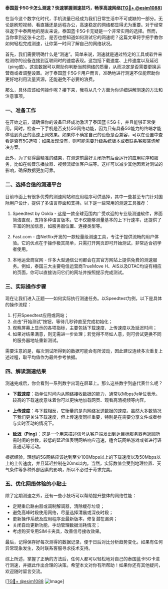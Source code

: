 **泰国蓝卡5G卡怎么测速？快速掌握测速技巧，畅享高速网络[[TG💪+ @esim1088](https://t.me/s/esim1088)]**

在当今这个数字化时代，手机流量已经成为我们日常生活中不可或缺的一部分。无论是刷短视频、看直播还是远程办公，高速稳定的网络都显得尤为重要。对于经常往返于中泰两地的朋友来说，泰国蓝卡5G卡无疑是一个非常实用的选择。然而，当你拿到这张卡之后，是否也想知道如何测试它的网速呢？这篇文章将手把手教你如何轻松完成测速，让你第一时间了解自己的网络状况。

首先，我们需要明确什么是“测速”。简单来说，测速就是通过特定的工具或软件来检测你的设备连接到互联网时的速度表现。这包括下载速度、上传速度以及延迟（ping值）。这些数据可以帮助你判断当前网络的质量，从而决定是否需要更换运营商或者调整设置。对于泰国蓝卡5G卡用户而言，准确地进行测速不仅能帮助你更好地利用流量资源，还能避免不必要的浪费。

那么，具体应该如何操作呢？接下来，我将从几个方面为你详细讲解测速的方法和注意事项。

### 一、准备工作

在开始之前，请确保你的设备已经成功激活了泰国蓝卡5G卡，并且能够正常使用。同时，检查一下手机是否支持5G网络功能，因为只有具备5G能力的终端才能体验到真正的高速上网效果。如果你不确定自己的设备是否兼容，可以在设置中查看是否有5G选项；如果发现没有，则可能需要升级系统版本或者联系客服咨询解决方案。

此外，为了获得最精准的结果，在测速前最好关闭所有后台运行的应用程序和服务，比如在线音乐播放器、视频流媒体客户端等。这样可以减少其他因素对测试的影响，确保数据更加可靠。

### 二、选择合适的测速平台

目前市面上有很多优秀的测速网站和应用程序可供选择，其中一些甚至专门针对国际用户设计，提供了多语言界面和支持。以下是一些常用的测速工具推荐：

1. Speedtest by Ookla - 这是一款全球范围内广受欢迎的专业级测速软件，界面简洁直观，支持多种语言版本。它不仅能够测量基本的上下行速率，还提供了丰富的附加信息，如服务器位置、连接类型等。
   
2. Fast.com - 由Netflix开发的一款轻量级测速工具，专注于提供流畅的用户体验。它的优点在于操作极其简单，只需打开网页即可开始测试，非常适合初学者使用。
   
3. 本地运营商官网 - 许多大型通信公司都会在其官方网站上提供免费的测速服务。例如，泰国三大主要电信运营商TrueMove H、AIS以及DTAC均设有相应的页面，你可以直接访问它们的网址并按照提示完成测试。

### 三、实际操作步骤

现在让我们进入正题——如何实际执行测速任务。以Speedtest为例，以下是具体的操作流程：

1. 打开Speedtest应用或网站；
2. 点击“开始测试”按钮，等待几秒钟直至完成初始化；
3. 观察屏幕上显示的各项指标，主要包括下载速度、上传速度以及延迟时间；
4. 如果对结果满意，则无需进一步处理；若觉得不尽如人意，则可尝试更换不同的服务器地址重新测试。

需要注意的是，每次测试所得到的数据可能会有所波动，因此建议连续多次重复上述过程，取平均值作为最终参考依据。

### 四、解读测速结果

测速完成后，你会看到一系列数字出现在屏幕上。那么这些数字到底代表什么呢？

- **下载速度**：指单位时间内从网络接收数据的能力，通常以Mbps为单位表示。较高的下载速度意味着你可以更快地加载网页、观看高清视频等内容。
  
- **上传速度**：与下载相反，它衡量的是向网络发送数据的速度。虽然大多数情况下我们更关注下载速度，但上传速度同样重要，特别是在需要分享文件或者参与实时互动的情况下。
  
- **延迟（Ping）**：这是一个用来描述信号从客户端发出到达目标服务器再返回所需时间的参数。较低的延迟值表明网络响应迅速，适合玩网络游戏或者进行语音通话等活动。

根据经验，理想的5G网络应该达到至少100Mbps以上的下载速度以及50Mbps以上的上传速度，并且延迟控制在20ms以内。当然，实际数值会受到地理位置、天气条件等多种外部因素的影响，所以不必过于苛求完美。

### 五、优化网络体验的小贴士

除了定期测速之外，还有一些小技巧可以帮助提升整体的网络性能：

- 定期重启路由器或调制解调器，清除缓存垃圾；
- 避免高峰时段使用网络，尽量选择清晨或深夜时段；
- 更新操作系统及应用程序至最新版本，修复潜在漏洞；
- 关闭自动更新功能，手动管理数据消耗情况；
- 考虑购买专用SIM卡夹具，改善信号接收效果。

最后，记得保存好每次测得的数据记录，便于日后对比分析趋势变化。如果有任何异常现象发生，及时联系客服寻求技术支持。

综上所述，掌握了正确的方法后，任何人都可以轻松地对自己的泰国蓝卡5G卡进行测速，并据此作出合理的决策。希望本文对你有所帮助！如果你还有其他疑问，欢迎随时留言交流。

[[TG💪+ @esim1088](https://t.me/s/esim1088) ![Image](https://i.postimg.cc/4NQfJmqS/Snipaste-2025-05-13-00-14-12.png)]